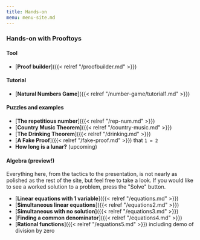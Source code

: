 ```yaml
---
title: Hands-on
menu: menu-site.md
---
```


### Hands-on with Prooftoys

#### Tool

- [**Proof builder**]({{< relref "/proofbuilder.md" >}})

#### Tutorial

- [**Natural Numbers Game**]({{< relref
  "/number-game/tutorial1.md" >}})

#### Puzzles and examples

- [**The repetitious number**]({{< relref "/rep-num.md" >}})
- [**Country Music Theorem**]({{< relref "/country-music.md" >}})
- [**The Drinking Theorem**]({{< relref "/drinking.md" >}})
- [**A Fake Proof**]({{< relref "/fake-proof.md" >}}) that `1 = 2`
- **How long is a lunar?** (upcoming)

#### Algebra (preview!)

Everything here, from the tactics to the presentation, is not nearly
as polished as the rest of the site, but feel free to take a look.
If you would like to see a worked solution to a problem, press
the "Solve" button.

- [**Linear equations with 1 variable**]({{< relref "/equations.md" >}})
- [**Simultaneous linear equations**]({{< relref "/equations2.md" >}})
- [**Simultaneous with no solution**]({{< relref "/equations3.md" >}})
- [**Finding a common denominator**]({{< relref "/equations4.md" >}})
- [**Rational functions**]({{< relref "/equations5.md" >}}) including
  demo of division by zero
